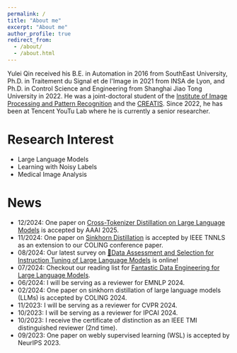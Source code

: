 ```yaml
---
permalink: /
title: "About me"
excerpt: "About me"
author_profile: true
redirect_from: 
  - /about/
  - /about.html
---
```



Yulei Qin received his B.E. in Automation in 2016 from SouthEast University, Ph.D. in Traitement du Signal et de l'Image in 2021 from INSA de Lyon, and Ph.D. in Control Science and Engineering from Shanghai Jiao Tong University in 2022. He was a joint-doctoral student of the [Institute of Image Processing and Pattern Recognition](http://www.pami.sjtu.edu.cn/) and the [CREATIS](https://www.creatis.insa-lyon.fr/site7/fr). Since 2022, he has been at Tencent YouTu Lab where he is currently a senior researcher.


Research Interest
======
* Large Language Models
* Learning with Noisy Labels
* Medical Image Analysis


News
======

* 12/2024: One paper on [Cross-Tokenizer Distillation on Large Language Models](https://arxiv.org/pdf/2412.14528) is accepted by AAAI 2025.
* 11/2024: One paper on [Sinkhorn Distillation](https://hal.science/hal-04803835) is accepted by IEEE TNNLS as an extension to our COLING conference paper.
* 08/2024: Our latest survey on [🌊Data Assessment and Selection for Instruction Tuning of Large Language Models](https://arxiv.org/abs/2408.02085) is online!
* 07/2024: Checkout our reading list for [Fantastic Data Engineering for Large Language Models](https://github.com/yuleiqin/fantastic-data-engineering).
* 06/2024: I will be serving as a reviewer for EMNLP 2024.
* 02/2024: One paper on sinkhorn distillation of large language models (LLMs) is accepted by COLING 2024.
* 11/2023: I will be serving as a reviewer for CVPR 2024.
* 10/2023: I will be serving as a reviewer for IPCAI 2024.
* 10/2023: I receive the certificate of distinction as an IEEE TMI distinguished reviewer (2nd time).
* 09/2023: One paper on webly supervised learning (WSL) is accepted by NeurIPS 2023.

